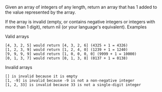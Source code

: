 Given an array of integers of any length, return an array that has 1 added to the value represented by the array.

If the array is invalid (empty, or contains negative integers or integers with more than 1 digit), return nil (or your language's equivalent).
Examples

Valid arrays

    [4, 3, 2, 5] would return [4, 3, 2, 6] (4325 + 1 = 4326)
    [1, 2, 3, 9] would return [1, 2, 4, 0] (1239 + 1 = 1240)
    [9, 9, 9, 9] would return [1, 0, 0, 0, 0] (9999 + 1 = 10000)
    [0, 1, 3, 7] would return [0, 1, 3, 8] (0137 + 1 = 0138)

Invalid arrays

    [] is invalid because it is empty
    [1, -9] is invalid because -9 is not a non-negative integer
    [1, 2, 33] is invalid because 33 is not a single-digit integer


